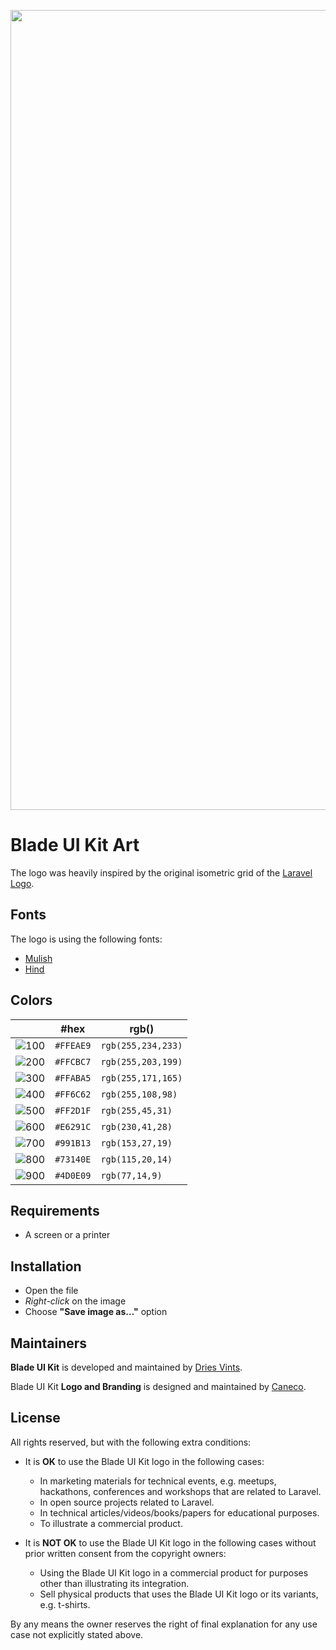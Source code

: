 <p align="center">
    <img src="/socialcard.png" width="1280" title="Social Card Blade UI Kit">
</p>

# Blade UI Kit Art

The logo was heavily inspired by the original isometric grid of the [Laravel Logo](http://github.com/laravel/art).

## Fonts

The logo is using the following fonts:

- [Mulish](https://fonts.google.com/specimen/Mulish)
- [Hind](https://fonts.google.com/specimen/Hind)

## Colors

|                     |#hex     |rgb()             |
|---                  |---      |---               |
|![100](/palette/100.png)|`#FFEAE9`|`rgb(255,234,233)`|
|![200](/palette/200.png)|`#FFCBC7`|`rgb(255,203,199)`|
|![300](/palette/300.png)|`#FFABA5`|`rgb(255,171,165)`|
|![400](/palette/400.png)|`#FF6C62`|`rgb(255,108,98)` |
|![500](/palette/500.png)|`#FF2D1F`|`rgb(255,45,31)`  |
|![600](/palette/600.png)|`#E6291C`|`rgb(230,41,28)`  |
|![700](/palette/700.png)|`#991B13`|`rgb(153,27,19)`  |
|![800](/palette/800.png)|`#73140E`|`rgb(115,20,14)`  |
|![900](/palette/900.png)|`#4D0E09`|`rgb(77,14,9)`    |

## Requirements

- A screen or a printer

## Installation

- Open the file
- *Right-click* on the image
- Choose **"Save image as…"** option

## Maintainers

**Blade UI Kit** is developed and maintained by [Dries Vints](https://driesvints.com).

Blade UI Kit **Logo and Branding** is designed and maintained by [Caneco](https://caneco.dev).

## License

All rights reserved, but with the following extra conditions:

- It is **OK** to use the Blade UI Kit logo in the following cases:
    - In marketing materials for technical events, e.g. meetups, hackathons, conferences and workshops that are related to Laravel.
    - In open source projects related to Laravel.
    - In technical articles/videos/books/papers for educational purposes.
    - To illustrate a commercial product.

- It is **NOT OK** to use the Blade UI Kit logo in the following cases without prior written consent from the copyright owners:
    - Using the Blade UI Kit logo in a commercial product for purposes other than illustrating its integration.
    - Sell physical products that uses the Blade UI Kit logo or its variants, e.g. t-shirts.

By any means the owner reserves the right of final explanation for any use case not explicitly stated above.
